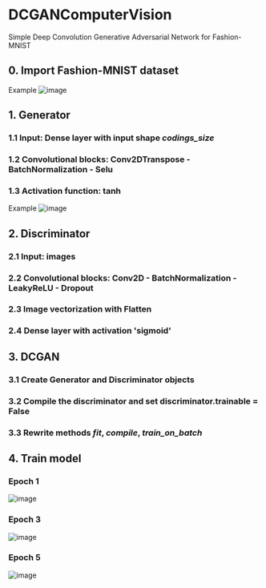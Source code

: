 # DCGANComputerVision
Simple Deep Convolution Generative Adversarial Network for Fashion-MNIST

## 0. Import Fashion-MNIST dataset
Example
![image](https://github.com/Monfin/DCGANComputerVision/assets/132058047/1ebafc18-e01f-479c-83a8-024431f63698)


## 1. Generator
### 1.1 Input: Dense layer with input shape *codings_size*
### 1.2 Convolutional blocks: Conv2DTranspose - BatchNormalization - Selu
### 1.3 Activation function: tanh
Example
![image](https://github.com/Monfin/DCGANComputerVision/assets/132058047/af42de04-33c1-4b3e-82c6-878e0101453e)

## 2. Discriminator
### 2.1 Input: images
### 2.2 Convolutional blocks: Conv2D - BatchNormalization - LeakyReLU - Dropout
### 2.3 Image vectorization with Flatten
### 2.4 Dense layer with activation 'sigmoid'

## 3. DCGAN
### 3.1 Create Generator and Discriminator objects
### 3.2 Compile the discriminator and set discriminator.trainable = False
### 3.3 Rewrite methods *fit*, *compile*, *train_on_batch*

## 4. Train model
### Epoch 1
![image](https://github.com/Monfin/DCGANComputerVision/assets/132058047/d2a953ff-01e1-40e1-bce1-1cf6ee5c542a)

### Epoch 3
![image](https://github.com/Monfin/DCGANComputerVision/assets/132058047/96e192a9-2100-461f-9d24-4b12e4c73304)

### Epoch 5
![image](https://github.com/Monfin/DCGANComputerVision/assets/132058047/3621b980-6f14-4682-a590-2af33c43a525)
